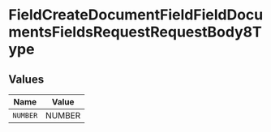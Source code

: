 # FieldCreateDocumentFieldFieldDocumentsFieldsRequestRequestBody8Type


## Values

| Name     | Value    |
| -------- | -------- |
| `NUMBER` | NUMBER   |